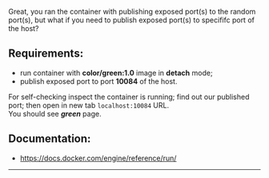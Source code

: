 
Great, you ran the container with publishing exposed port(s) to the random port(s), but what if you need to publish exposed port(s) to specififc port of the host?  

## Requirements:
- run container with **color/green:1.0** image in **detach** mode;
- publish exposed port to port **10084** of the host.
  

For self-checking inspect the container is running; find out our published port; then open in new tab `localhost:10084` URL.  
You should see **_green_** page.  


## Documentation:
- https://docs.docker.com/engine/reference/run/

---
